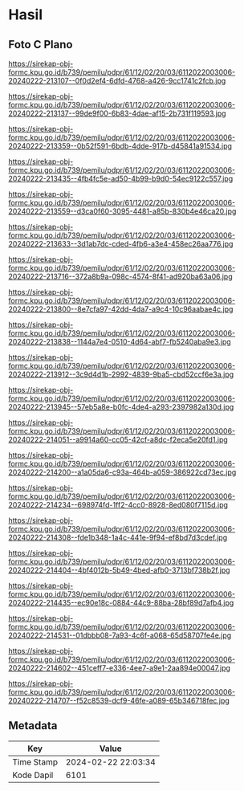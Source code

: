 # Hasil

## Foto C Plano

https://sirekap-obj-formc.kpu.go.id/b739/pemilu/pdpr/61/12/02/20/03/6112022003006-20240222-213107--0f0d2ef4-6dfd-4768-a426-9cc1741c2fcb.jpg

https://sirekap-obj-formc.kpu.go.id/b739/pemilu/pdpr/61/12/02/20/03/6112022003006-20240222-213137--99de9f00-6b83-4dae-af15-2b731f119593.jpg

https://sirekap-obj-formc.kpu.go.id/b739/pemilu/pdpr/61/12/02/20/03/6112022003006-20240222-213359--0b52f591-6bdb-4dde-917b-d45841a91534.jpg

https://sirekap-obj-formc.kpu.go.id/b739/pemilu/pdpr/61/12/02/20/03/6112022003006-20240222-213435--4fb4fc5e-ad50-4b99-b9d0-54ec9122c557.jpg

https://sirekap-obj-formc.kpu.go.id/b739/pemilu/pdpr/61/12/02/20/03/6112022003006-20240222-213559--d3ca0f60-3095-4481-a85b-830b4e46ca20.jpg

https://sirekap-obj-formc.kpu.go.id/b739/pemilu/pdpr/61/12/02/20/03/6112022003006-20240222-213633--3d1ab7dc-cded-4fb6-a3e4-458ec26aa776.jpg

https://sirekap-obj-formc.kpu.go.id/b739/pemilu/pdpr/61/12/02/20/03/6112022003006-20240222-213716--372a8b9a-098c-4574-8f41-ad920ba63a06.jpg

https://sirekap-obj-formc.kpu.go.id/b739/pemilu/pdpr/61/12/02/20/03/6112022003006-20240222-213800--8e7cfa97-42dd-4da7-a9c4-10c96aabae4c.jpg

https://sirekap-obj-formc.kpu.go.id/b739/pemilu/pdpr/61/12/02/20/03/6112022003006-20240222-213838--1144a7e4-0510-4d64-abf7-fb5240aba9e3.jpg

https://sirekap-obj-formc.kpu.go.id/b739/pemilu/pdpr/61/12/02/20/03/6112022003006-20240222-213912--3c9d4d1b-2992-4839-9ba5-cbd52ccf6e3a.jpg

https://sirekap-obj-formc.kpu.go.id/b739/pemilu/pdpr/61/12/02/20/03/6112022003006-20240222-213945--57eb5a8e-b0fc-4de4-a293-2397982a130d.jpg

https://sirekap-obj-formc.kpu.go.id/b739/pemilu/pdpr/61/12/02/20/03/6112022003006-20240222-214051--a9914a60-cc05-42cf-a8dc-f2eca5e20fd1.jpg

https://sirekap-obj-formc.kpu.go.id/b739/pemilu/pdpr/61/12/02/20/03/6112022003006-20240222-214200--a1a05da6-c93a-464b-a059-386922cd73ec.jpg

https://sirekap-obj-formc.kpu.go.id/b739/pemilu/pdpr/61/12/02/20/03/6112022003006-20240222-214234--698974fd-1ff2-4cc0-8928-8ed080f7115d.jpg

https://sirekap-obj-formc.kpu.go.id/b739/pemilu/pdpr/61/12/02/20/03/6112022003006-20240222-214308--fde1b348-1a4c-441e-9f94-ef8bd7d3cdef.jpg

https://sirekap-obj-formc.kpu.go.id/b739/pemilu/pdpr/61/12/02/20/03/6112022003006-20240222-214404--4bf4012b-5b49-4bed-afb0-3713bf738b2f.jpg

https://sirekap-obj-formc.kpu.go.id/b739/pemilu/pdpr/61/12/02/20/03/6112022003006-20240222-214435--ec90e18c-0884-44c9-88ba-28bf89d7afb4.jpg

https://sirekap-obj-formc.kpu.go.id/b739/pemilu/pdpr/61/12/02/20/03/6112022003006-20240222-214531--01dbbb08-7a93-4c6f-a068-65d58707fe4e.jpg

https://sirekap-obj-formc.kpu.go.id/b739/pemilu/pdpr/61/12/02/20/03/6112022003006-20240222-214602--451ceff7-e336-4ee7-a9e1-2aa894e00047.jpg

https://sirekap-obj-formc.kpu.go.id/b739/pemilu/pdpr/61/12/02/20/03/6112022003006-20240222-214707--f52c8539-dcf9-46fe-a089-65b346718fec.jpg


## Metadata

| Key        | Value               |
| ---------- | ------------------- |
| Time Stamp | 2024-02-22 22:03:34 |
| Kode Dapil | 6101                |



